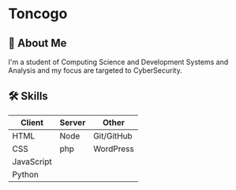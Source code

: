 
# Toncogo 

## 🚀 About Me
I'm a student of Computing Science and Development Systems and Analysis and my focus are targeted to CyberSecurity.

## 🛠 Skills
| Client | Server | Other |
| ------ | ------ | ----- |
|HTML|Node| Git/GitHub
|CSS|php| WordPress
|JavaScript
|Python